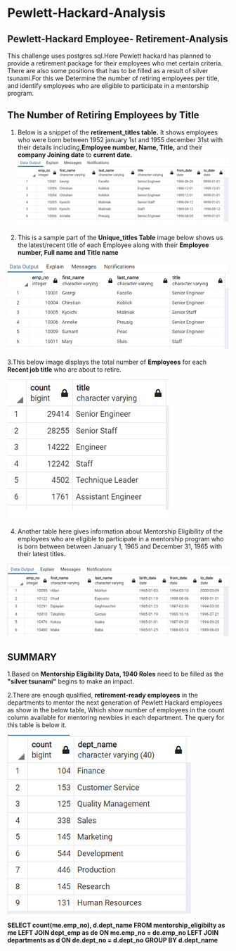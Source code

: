 # Pewlett-Hackard-Analysis
## Pewlett-Hackard Employee- Retirement-Analysis
This challenge uses postgres sql.Here Pewlett hackard has planned to provide  a retirement package  for their employees who met certain criteria. There are also some positions that has to be filled as a result of silver tsunami.For this we Determine the number of retiring employees per title, 
and identify employees who are eligible to participate in a mentorship program.


## The Number of Retiring Employees by Title

1. Below is a snippet of the **retirement_titles table.** 
It shows employees who were born between 1952 january 1st and 1955 december 31st 
with their details including,**Employee number, Name, Title,** and their **company Joining
date** to **current date.**
![retirement_titles.PNG](./resources/retirement_titles.PNG)


2. This is a sample part of the **Unique_titles Table** image below shows us the latest/recent title of each
Employee along with their **Employee number, Full name and Title name** 

![unique_titles.PNG](./resources/unique_titles.PNG)

3.This below image  displays  the total number of **Employees** for each **Recent job
 title** who are about to retire.
 
 ![retiring_titles.PNG](./resources/retiring_titles.PNG)



4. Another table here gives information  about Mentorship Eligibility 
of the employees who are eligible to participate in a mentorship program who is born
between between January 1, 1965 and December 31, 1965 with their latest titles.

![mentorship_eligibilty.PNG](./resources/mentorship_eligibilty.PNG)

## SUMMARY
1.Based on **Mentorship Eligibility Data, 1940 Roles** need to be filled as the **"silver tsunami"** begins to make an impact.

2.There are enough qualified, **retirement-ready employees** in the departments to mentor the next generation of Pewlett Hackard employees as show in the below table,
Which show number of employees in the count column available for mentoring newbies in each department.
The query for this table is below it.

![mentors.PNG](./resources/mentors.PNG)



**SELECT count(me.emp_no),
d.dept_name
FROM mentorship_eligibilty as me
LEFT JOIN dept_emp as de
ON me.emp_no = de.emp_no
LEFT JOIN departments as d
ON de.dept_no = d.dept_no
GROUP BY d.dept_name**
